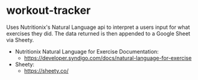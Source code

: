 # workout-tracker

Uses Nutritionix's Natural Language api to interpret a users input for what exercises they did. The data
returned is then appended to a Google Sheet via Sheety.

- Nutritionix Natural Language for Exercise Documentation:
  - https://developer.syndigo.com/docs/natural-language-for-exercise
- Sheety:
  - https://sheety.co/